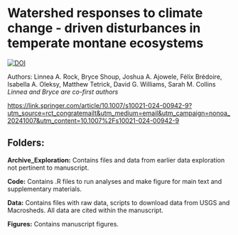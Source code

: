 # Watershed responses to climate change - driven disturbances in temperate montane ecosystems 

[![DOI](https://zenodo.org/badge/858515474.svg)](https://zenodo.org/doi/10.5281/zenodo.13770703)

Authors: Linnea A. Rock, Bryce Shoup, Joshua A. Ajowele, Félix Brédoire, Isabella A. Oleksy, Matthew Tetrick, David G. Williams, Sarah M. Collins
*Linnea and Bryce are co-first authors*

https://link.springer.com/article/10.1007/s10021-024-00942-9?utm_source=rct_congratemailt&utm_medium=email&utm_campaign=nonoa_20241007&utm_content=10.1007%2Fs10021-024-00942-9


## Folders:

**Archive_Exploration:** Contains files and data from earlier data exploration not pertinent to manuscript.

**Code:** Contains .R files to run analyses and make figure for main text and supplementary materials.

**Data:** Contains files with raw data, scripts to download data from USGS and Macrosheds. All data are cited within the manuscript.

**Figures:** Contains manuscript figures.
